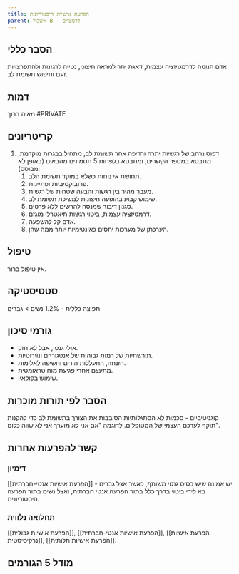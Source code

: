 ```yaml
---
title: הפרעת אישיות היסטוריונית
parent: אשכול B - דרמטיים
---
```


## הסבר כללי 
אדם הנוטה לדרמטיזציה עצמית, דאגת יתר למראה חיצוני, נטייה לרגזנות ולהתפרצויות זעם וחיפוש תשומת לב.
## דמות
מאיה ברוך #PRIVATE

## קריטריונים
1. דפוס נרחב של רגשיות יתרה ורדיפה אחר תשומת לב, מתחיל בבגרות מוקדמת, מתבטא במספר הקשרים, ומתבטא בלפחות 5 תסמינים מהבאים (באופן לא מבוסס):
	1. תחושת אי נוחות כשלא במוקד תשומת הלב.
	2. פרובוקטיביות ופתיינות.
	3. מעבר מהיר בין רגשות והבעה שטחית של רגשות.
	4. שימוש קבוע בהופעה חיצונית למשיכת תשומת לב.
	5. סגנון דיבור שמנסה להרשים ללא פרטים.
	6. דרמטיזציה עצמית, ביטוי רגשות תיאטרלי מוגזם.
	7. אדם קל להשפעה.
	8. הערכתן של מערכות יחסים כאינטימיות יותר ממה שהן.
## טיפול
אין טיפול ברור.

## סטטיסטיקה
תפוצה כללית - 1.2%
נשים > גברים
## גורמי סיכון
- אולי גנטי, אבל לא חזק.
- תורשתיות של רמות גבוהות של אנטגוריזם ונוירוטיות.
- הזנחה, התעללות הורים וחשיפה לאלימות.
- מתעצם אחרי פגיעת מוח טראומטית.
- שימוש בקוקאין.
## הסבר לפי תורות מוכרות
קוגניטיביים - סכמות לא הסתגלותיות הסובבות את הצורך בתשומת לב כדי להקנות תוקף לערכם העצמי של המטופלים. לדוגמה "אם אני לא מוערך אני לא שווה כלום".

## קשר להפרעות אחרות

### דימיון
[[הפרעת אישיות אנטי-חברתית]] - יש אמונה שיש בסיס גנטי משותף, כאשר אצל גברים בא לידי ביטוי בדרך כלל בתור הפרעה אנטי חברתית, ואצל נשים בתור הפרעה היסטוריונית.
### תחלואה נלווית
[[הפרעת אישיות גבולית]], [[הפרעת אישיות אנטי-חברתית]], [[הפרעת אישיות נרקיסיסטית]], [[הפרעת אישיות תלותית]].
## מודל 5 הגורמים